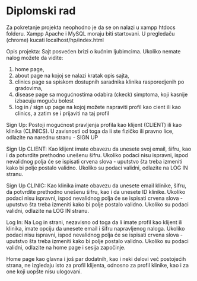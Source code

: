 # Diplomski rad
Za pokretanje projekta neophodno je da se on nalazi u xampp htdocs folderu.
Xampp Apache i MySQL moraju biti startovani.
U pregledaču (chrome) kucati localhost/hp/index.html

Opis projekta:
Sajt posvećen brizi o kućnim ljubimcima. Ukoliko nemate nalog možete da vidite:
1. home page,
2. about page na kojoj se nalazi kratak opis sajta,
3. clinics page sa spiskom dostupnih saradnika klinika rasporedjenih po gradovima,
4. disease page sa mogućnostima odabira (ckeck) simptoma, koji kasnije izbacuju moguću bolest
5. log in / sign up page na kojoj možete napraviti profil kao cient ili kao clinics, a zatim se i prijaviti na taj profil

Sign Up:
Postoji mogućnost pravljenja profila kao klijent (CLIENT) ili kao klinika (CLINICS).
U zavisnosti od toga da li ste fizičko ili pravno lice, odlazite na narednu stranu - SIGN UP

Sign Up CLIENT:
Kao klijent imate obavezu da unesete svoj email, šifru, kao i da potvrdite prethodno unešenu šifru.
Ukoliko podaci nisu ispravni, ispod nevalidnog polja će se ispisati crvena slova - uputstvo šta treba izmeniti kako bi polje postalo validno.
Ukoliko su podaci validni, odlazite na LOG IN stranu.

Sign Up CLINIC:
Kao klinika imate obavezu da unesete email klinike, šifru, da potvrdite prethodno unešenu šifru, kao i da unesete ID klinike.
Ukoliko podaci nisu ispravni, ispod nevalidnog polja će se ispisati crvena slova - uputstvo šta treba izmeniti kako bi polje postalo validno.
Ukoliko su podaci validni, odlazite na LOG IN stranu.

Log In:
Na Log in strani, nezavisno od toga da li imate profil kao klijent ili klinika, imate opciju da unesete email i šifru napravljenog naloga.
Ukoliko podaci nisu ispravni, ispod nevalidnog polja će se ispisati crvena slova - uputstvo šta treba izmeniti kako bi polje postalo validno.
Ukoliko su podaci validni, odlazite na home page i sesija započinje.

Home page kao glavna i još par dodatnih, kao i neki delovi već postojećih strana, ne izgledaju isto za profil klijenta, odnosno za profil klinike, kao i za one koji uopšte nisu ulogovani.